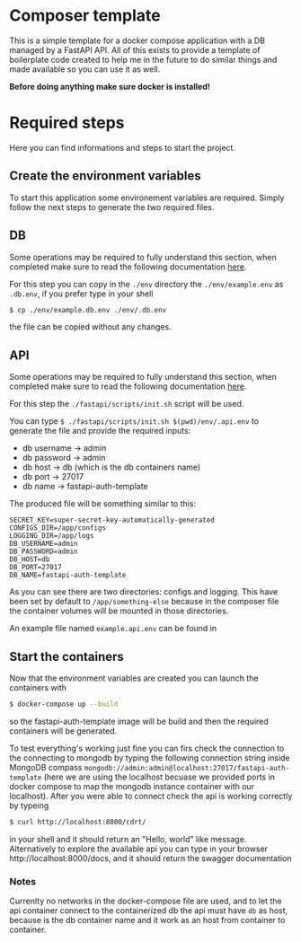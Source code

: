 # Composer template
This is a simple template for a docker compose application with a DB managed by a FastAPI API.
All of this exists to provide a template of boilerplate code created to help me in the future to do similar things and made available so you can use it as well.

**Before doing anything make sure docker is installed!**

# Required steps
Here you can find informations and steps to start the project.

## Create the environment variables
To start this application some environement variables are required.
Simply follow the next steps to generate the two required files.

## DB
Some operations may be required to fully understand this section, when completed make sure to read the following documentation [here](./mongo/README.md).

For this step you can copy in the ```./env``` directory the ```./env/example.env``` as ```.db.env```, if you prefer type in your shell
```sh
$ cp ./env/example.db.env ./env/.db.env
```
the file can be copied without any changes.

## API
Some operations may be required to fully understand this section, when completed make sure to read the following documentation [here](./fastapi/README.md).

For this step the ```./fastapi/scripts/init.sh``` script will be used.

You can type ```$ ./fastapi/scripts/init.sh $(pwd)/env/.api.env``` to generate the file and provide the required inputs:
- db username -> admin
- db password -> admin
- db host -> db (which is the db containers name)
- db port -> 27017
- db name -> fastapi-auth-template

The produced file will be something similar to this:
```dotenv
SECRET_KEY=super-secret-key-automatically-generated
CONFIGS_DIR=/app/configs
LOGGING_DIR=/app/logs
DB_USERNAME=admin
DB_PASSWORD=admin
DB_HOST=db
DB_PORT=27017
DB_NAME=fastapi-auth-template
```

As you can see there are two directories: configs and logging.
This have been set by default to ```/app/something-else``` because in the composer file the container volumes will be mounted in those directories.

An example file named ```example.api.env``` can be found in 


## Start the containers
Now that the environment variables are created you can launch the containers with 
```sh
$ docker-compose up --build
``` 
so the fastapi-auth-template image will be build and then the required containers will be generated.

To test everything's working just fine you can firs check the connection to the connecting to mongodb by typing the following connection string inside MongoDB compass ```mongodb://admin:admin@localhost:27017/fastapi-auth-template``` (here we are using the localhost becuase we provided ports in docker compose to map the mongodb instance container with our localhost). After you were able to connect check the api is working correctly by typeing 
```sh
$ curl http://localhost:8000/cdrt/
```
in your shell and it should return an "Hello, world" like message. Alternatively to explore the available api you can type in your browser http://localhost:8000/docs, and it should return the swagger documentation

### Notes
Currenlty no networks in the docker-compose file are used, and to let the api container connect to the containerized db the api must have ```db``` as host, because is the db container name and it work as an host from container to container.
